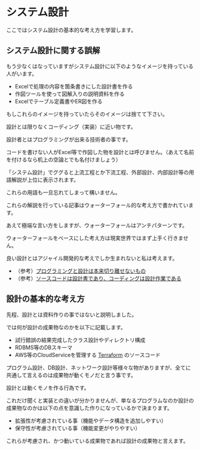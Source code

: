 # システム設計

ここではシステム設計の基本的な考え方を学習します。

## システム設計に関する誤解

もう少なくはなっていますがシステム設計に以下のようなイメージを持っている人がいます。

- Excelで処理の内容を箇条書きにした設計書を作る
- 作図ツールを使って図解入りの説明資料を作る
- Excelでテーブル定義書やER図を作る

もしこれらのイメージを持っていたらそのイメージは捨てて下さい。

設計とは限りなくコーディング（実装）に近い物です。

設計者とはプログラミングが出来る技術者の事です。

コードを書けない人がExcel等で作図した物を設計とは呼びません。（あえて名前を付けるなら机上の空論とでも名付けましょう）

「システム設計」でググると上流工程とか下流工程、外部設計、内部設計等の用語解説が上位に表示されます。

これらの用語も一旦忘れてしまって構いません。

これらの解説を行っている記事はウォーターフォール的な考え方で書かれています。

あえて極端な言い方をしますが、ウォーターフォールはアンチパターンです。

ウォーターフォールをベースにした考え方は現実世界ではまず上手く行きません。

良い設計とはアジャイル開発的な考えでしか生まれないと私は考えます。

- （参考）[プログラミングと設計は本来切り離せないもの](http://d.hatena.ne.jp/ryoasai/20101030/1288432422)
- （参考）[ソースコードは設計書であり、コーディングは設計作業である](https://qiita.com/mdstoy/items/5510f94c9ed981cfbb85)

## 設計の基本的な考え方

先程、設計とは資料作りの事ではないと説明しました。

では何が設計の成果物なのかを以下に記載します。

- 試行錯誤の結果完成したクラス設計やディレクトリ構成
- RDBMS等のDBスキーマ
- AWS等のCloudServiceを管理する [Terraform](https://www.terraform.io/) のソースコード

プログラム設計、DB設計、ネットワーク設計等様々な物がありますが、全てに共通して言えるのは成果物が動くモノだと言う事です。

設計とは動くモノを作る行為です。

これだけ聞くと実装との違いが分かりませんが、単なるプログラムなのか設計の成果物なのかは以下の点を意識した作りになっているかで決まります。

- 拡張性が考慮されている事（機能やデータ構造を追加しやすい）
- 保守性が考慮されている事（機能変更がやりやすい）

これらが考慮され、かつ動いている成果物であれば設計の成果物と言えます。
